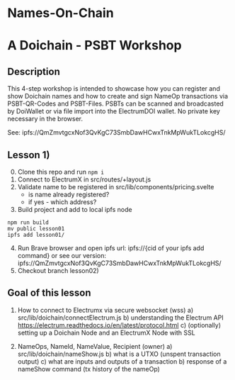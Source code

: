 # Names-On-Chain 
# A Doichain - PSBT Workshop

## Description
This 4-step workshop is intended to showcase how you can register and show Doichain names
and how to create and sign NameOp transactions via PSBT-QR-Codes and PSBT-Files.
PSBTs can be scanned and broadcasted by DoiWallet or via file import into the ElectrumDOI wallet.
No private key necessary in the browser.

See: ipfs://QmZmvtgcxNof3QvKgC73SmbDawHCwxTnkMpWukTLokcgHS/

## Lesson 1)
0. Clone this repo and run ```npm i``` 
1. Connect to ElectrumX in src/routes/+layout.js
2. Validate name to be registered in src/lib/components/pricing.svelte
   - is name already registered? 
   - if yes - which address?
3. Build project and add to local ipfs node
```
npm run build
mv public lesson01 
ipfs add lesson01/
```
4. Run Brave browser and open ipfs url: ipfs://{cid of your ipfs add command} or
   see our version: ipfs://QmZmvtgcxNof3QvKgC73SmbDawHCwxTnkMpWukTLokcgHS/ 
5. Checkout branch lesson02)

## Goal of this lesson
1. How to connect to Electrumx via secure websocket (wss) 
   a) src/lib/doichain/connectElectrum.js
   b) understanding the Electrum API https://electrum.readthedocs.io/en/latest/protocol.html
   c) (optionally) setting up a Doichain Node and an ElectrumX Node with SSL

2. NameOps, NameId, NameValue, Recipient (owner) 
   a) src/lib/doichain/nameShow.js
   b) what is a UTXO (unspent transaction output) 
   c) what are inputs and outputs of a transaction
   b) response of a nameShow command (tx history of the nameOp)
